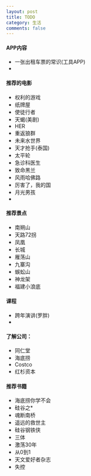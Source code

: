 ```yaml
---
layout: post
title: TODO
category: 生活
comments: false
---
```

 
#### APP内容

* 一张出租车票的常识(工具APP)
* 
   
#### 推荐的电影

* 权利的游戏
* 纸牌屋
* 使徒行者
* 天蝎(美剧)
* HER
* 重返狼群
* 未来水世界
* 天才抢手(泰国)
* 太平轮
* 急诊科医生
* 致命黑兰
* 风雨哈佛路
* 厉害了，我的国
* 月光男孩
* 
 


#### 推荐景点
* 南朔山
* 天路72拐
* 凤凰
* 长城
* 雁荡山
* 九寨沟
* 蜈蚣山
* 神龙架
* 福建小浪底

#### 课程
* 跨年演讲(罗胖)
* 


#### 了解公司：
* 同仁堂
* 海底捞
* Costco
* 红杉资本

#### 推荐书籍
* 海底捞你学不会
* 硅谷之*
* 魂断南桥
* 遥远的救世主
* 硅谷钢铁侠
* 三体
* 激荡30年
* 从0到1
* 天文爱好者杂志
* 失控

